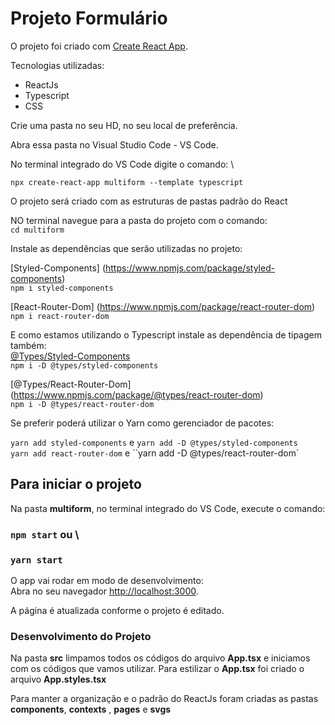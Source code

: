 # Projeto Formulário

O projeto foi criado com [Create React App](https://github.com/facebook/create-react-app).

Tecnologias utilizadas:

- ReactJs
- Typescript
- CSS

Crie uma pasta no seu HD, no seu local de preferência.

Abra essa pasta no Visual Studio Code - VS Code.

No terminal integrado do VS Code digite o comando:  \

`npx create-react-app multiform --template typescript`

O projeto será criado com as estruturas de pastas padrão do React

NO terminal navegue para a pasta do projeto com o comando:  \
`cd multiform`

Instale as dependências que serão utilizadas no projeto:

[Styled-Components] (https://www.npmjs.com/package/styled-components)  \
`npm i styled-components`

[React-Router-Dom] (https://www.npmjs.com/package/react-router-dom)  \
`npm i react-router-dom`

E como estamos utilizando o Typescript instale as dependência de tipagem também:  \
[@Types/Styled-Components](https://www.npmjs.com/package/@types/styled-components)  \
`npm i -D @types/styled-components`

[@Types/React-Router-Dom] (https://www.npmjs.com/package/@types/react-router-dom)  \
`npm i -D @types/react-router-dom` 


Se preferir poderá utilizar o Yarn como gerenciador de pacotes:

`yarn add styled-components` e `yarn add -D @types/styled-components` \
`yarn add react-router-dom` e ``yarn add -D @types/react-router-dom`

## Para iniciar o projeto

Na pasta **multiform**, no terminal integrado do VS Code, execute o comando:

### `npm start` ou  \
### `yarn start`

O app vai rodar em modo de desenvolvimento:\
Abra no seu navegador [http://localhost:3000](http://localhost:3000).

A página é atualizada conforme o projeto é editado.

### Desenvolvimento do Projeto

Na pasta **src** limpamos todos os códigos do arquivo **App.tsx** e iniciamos com os códigos que vamos utilizar.
Para estilizar o **App.tsx** foi criado o arquivo **App.styles.tsx**

Para manter a organização e o padrão do ReactJs foram criadas as pastas **components**, **contexts** , **pages** e **svgs**
